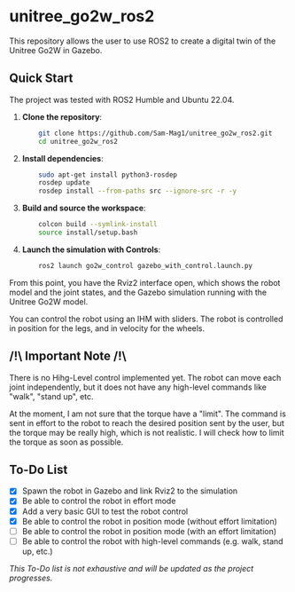 # unitree_go2w_ros2

This repository allows the user to use ROS2 to create a digital twin of the Unitree Go2W in Gazebo.

## Quick Start

The project was tested with ROS2 Humble and Ubuntu 22.04. 

1. **Clone the repository**:
    ```bash
        git clone https://github.com/Sam-Mag1/unitree_go2w_ros2.git
        cd unitree_go2w_ros2
    ```
2. **Install dependencies**:
    ```bash
        sudo apt-get install python3-rosdep
        rosdep update
        rosdep install --from-paths src --ignore-src -r -y
    ```
3. **Build and source the workspace**:
    ```bash
        colcon build --symlink-install
        source install/setup.bash
    ```
4. **Launch the simulation with Controls**:
    ```bash
        ros2 launch go2w_control gazebo_with_control.launch.py
    ```

From this point, you have the Rviz2 interface open, which shows the robot model and the joint states, and the Gazebo simulation running with the Unitree Go2W model.

You can control the robot using an IHM with sliders. The robot is controlled in position for the legs, and in velocity for the wheels.

## __/!\\ Important Note /!\\__
There is no Hihg-Level control implemented yet. The robot can move each joint independently, but it does not have any high-level commands like "walk", "stand up", etc. 

At the moment, I am not sure that the torque have a "limit". The command is sent in effort to the robot to reach the desired position sent by the user, but the torque may be really high, which is not realistic. I will check how to limit the torque as soon as possible.

## To-Do List

- [x] Spawn the robot in Gazebo and link Rviz2 to the simulation
- [x] Be able to control the robot in effort mode
- [x] Add a very basic GUI to test the robot control
- [x] Be able to control the robot in position mode (without effort limitation)
- [ ] Be able to control the robot in position mode (with an effort limitation)
- [ ] Be able to control the robot with high-level commands (e.g. walk, stand up, etc.)

*This To-Do list is not exhaustive and will be updated as the project progresses.*